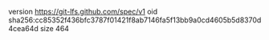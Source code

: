 version https://git-lfs.github.com/spec/v1
oid sha256:cc85352f436bfc3787f01421f8ab7146fa5f13bb9a0cd4605b5d8370d4cea64d
size 464
